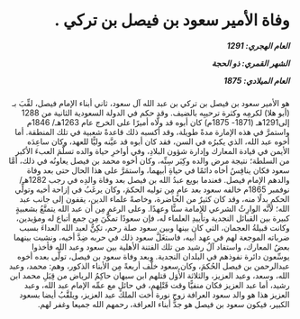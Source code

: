 <h1 dir="rtl">وفاة الأمير سعود بن فيصل بن تركي .</h1>

<h5 dir="rtl">العام الهجري:  1291

الشهر القمري: ذو الحجة

العام الميلادي: 1875</h5>

<p dir="rtl">هو الأمير سعود بن فيصل بن تركي بن عبد الله آل سعود، ثاني أبناء الإمام فيصل، لقِّبَ بـ (أبو هلا) لكرمِه وكثرة ترحيبِه بالضيف. وقد حكم في الدولة السعودية الثانية من 1288 إلى1291هـ (1871- 1875م) كان أبوه قد ولَّاه أميرًا على الخرج عام 1263هـ/ 1846م واستمرَّ في هذه الإمارة مدةً طويلة، وقد أكسبه ذلك قاعدةً شعبية في تلك المنطقة. أما أخوه عبد الله، الذي يكبرُه في السن، فقد كان أبوه قد عيَّنه وليًّا للعهد، وكان ساعِدَه الأيمن في قيادة المعارك وإدارة شؤون البلادِ، وفي أواخرِ حياة والده تسلَّمَ العبءَ الأكبر من السلطة؛ نتيجة مرض والده وكِبَر سِنِّه، وكان أخوه محمد بن فيصل يعاونُه في ذلك، أمَّا سعود فكان ينافِسُ أخاه دائمًا في حياةِ أبيهما، واستمَرَّ على هذا الحال حتى بعد وفاة والدهم الإمام فيصل. فعندما بويع عبدُ الله بن فيصل بعد وفاة والدِه في رجب 1282هـ/ نوفمبر 1865م خالفه سعود بعد عامٍ مِن توليه الحكمَ، وكان يرغَبُ في إزاحة أخيه وتولِّي الحكمِ بدلًا منه، وقد كان كثيرٌ من الحاضرة، وخاصةً علماء الدين، يقفون إلى جانب عبد الله؛ لأنَّه الوارِثُ الشرعي للإمامة سنًّا وعهدًا. وعلى الرغمِ مِن أن عبد الله يتمتَّعُ بشعبيةٍ كبيرة بين القبائل النجدية وتأييدِ العلماء له، فإن سعودًا تمكَّنَ مِن جمع أتباع له ومؤيدين، وكانت قبيلةُ العجمان، التي كان بينها وبين سعود صلة رحم، تكِنُّ لعبد الله العداءَ بسبب ضرباته الموجعة لهم في عهد أبيه، فاستغَلَّ سعود ذلك في حربه ضِدَّ أخيه، ونشبت بينهما بعضُ المعارك، واستفاد آلُ رشيد من تلك الفتنة الأهلية بين سعود وعبد الله فأخذوا يوسِّعون دائرة نفوذهم في البلدان النجدية. وبعد وفاة سعود بن فيصل، تولَّى بعده أخوه عبدالرحمن بن فيصل الحُكمَ، وكان سعود خلَّف أربعةً مِن الأبناء الذكور، وهم: محمد، وعبد الله، وسعد، وعبد العزيز، والثلاثة الأُوَل قتلهم ابن سبهان حاكِمُ الرياض من قِبَلِ محمد ابن رشيد، أما عبد العزيز فكان منفيًّا وقت قَتْلِهم، في حائلٍ مع عمِّه الإمام عبد الله، وعبد العزيز هذا هو والد سعود العرافة زوج نورة أخت الملك عبد العزيز، ويلقَّبُ أيضا بسعود الكبير، فيكون سعود بن فيصل هو جدُّ أبناء العرافة، رحمهم الله جميعا وغفر لهم.</p></br>

